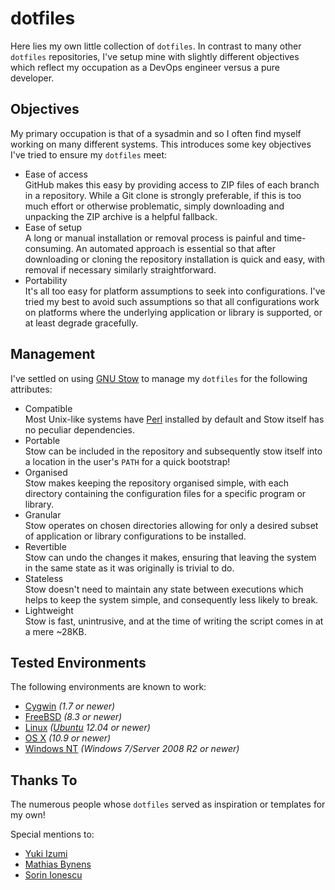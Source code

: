 dotfiles
========

Here lies my own little collection of `dotfiles`. In contrast to many other `dotfiles` repositories, I've setup mine with slightly different objectives which reflect my occupation as a DevOps engineer versus a pure developer.


Objectives
----------

My primary occupation is that of a sysadmin and so I often find myself working on many different systems. This introduces some key objectives I've tried to ensure my `dotfiles` meet:

* Ease of access  
  GitHub makes this easy by providing access to ZIP files of each branch in a repository. While a Git clone is strongly preferable, if this is too much effort or otherwise problematic, simply downloading and unpacking the ZIP archive is a helpful fallback.
* Ease of setup  
  A long or manual installation or removal process is painful and time-consuming. An automated approach is essential so that after downloading or cloning the repository installation is quick and easy, with removal if necessary similarly straightforward.
* Portability  
  It's all too easy for platform assumptions to seek into configurations. I've tried my best to avoid such assumptions so that all configurations work on platforms where the underlying application or library is supported, or at least degrade gracefully.


Management
----------

I've settled on using [GNU Stow](https://www.gnu.org/software/stow/) to manage my `dotfiles` for the following attributes:

* Compatible  
  Most Unix-like systems have [Perl](https://www.perl.org/) installed by default and Stow itself has no peculiar dependencies.
* Portable  
  Stow can be included in the repository and subsequently stow itself into a location in the user's `PATH` for a quick bootstrap!
* Organised  
  Stow makes keeping the repository organised simple, with each directory containing the configuration files for a specific program or library.
* Granular  
  Stow operates on chosen directories allowing for only a desired subset of application or library configurations to be installed.
* Revertible  
  Stow can undo the changes it makes, ensuring that leaving the system in the same state as it was originally is trivial to do.
* Stateless  
  Stow doesn't need to maintain any state between executions which helps to keep the system simple, and consequently less likely to break.
* Lightweight  
  Stow is fast, unintrusive, and at the time of writing the script comes in at a mere ~28KB.


Tested Environments
-------------------

The following environments are known to work:

 * [Cygwin](https://www.cygwin.com/) *(1.7 or newer)*
 * [FreeBSD](https://www.freebsd.org/) *(8.3 or newer)*
 * [Linux](https://www.kernel.org/) *([Ubuntu](http://www.ubuntu.com/) 12.04 or newer)*
 * [OS X](https://www.apple.com/osx/) *(10.9 or newer)*
 * [Windows NT](https://www.microsoft.com/windows) *(Windows 7/Server 2008 R2 or newer)*


Thanks To
---------

The numerous people whose `dotfiles` served as inspiration or templates for my own!

Special mentions to:

* [Yuki Izumi](https://github.com/kivikakk)
* [Mathias Bynens](https://github.com/mathiasbynens)
* [Sorin Ionescu](https://github.com/sorin-ionescu)
